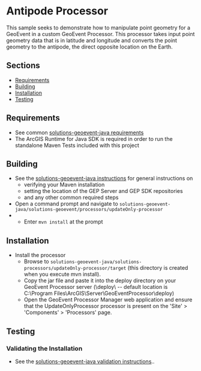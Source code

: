 # Antipode Processor

This sample seeks to demonstrate how to manipulate point geometry for a GeoEvent in a custom GeoEvent Processor.  This processor takes input point geometry data that is in latitude and longitude and converts the point geometry to the antipode, the direct opposite location on the Earth.

## Sections

* [Requirements](#requirements)
* [Building](#building)
* [Installation](#installation)
* [Testing](#testing)

## Requirements

* See common [solutions-geoevent-java requirements](https://github.com/Esri/solutions-geoevent-java/blob/README.md#requirements)
* The ArcGIS Runtime for Java SDK is required in order to run the standalone Maven Tests included with this project

## Building

* See the [solutions-geoevent-java instructions](https://github.com/Esri/solutions-geoevent-java/blob/README.md#instructions) for general instructions on
    * verifying your Maven installation
    * setting the location of the GEP Server and GEP SDK repositories
    * and any other common required steps
 * Open a command prompt and navigate to `solutions-geoevent-java/solutions-geoevent/processors/updateOnly-processor`
 * * Enter `mvn install` at the prompt

## Installation

* Install the processor
    * Browse to `solutions-geoevent-java/solutions-processors/updateOnly-processor/target` (this directory is created when you execute mvn install).
    * Copy the jar file and paste it into the deploy directory on your GeoEvent Processor server (<GEP install location>\deploy\ -- default location is C:\Program Files\ArcGIS\Server\GeoEventProcessor\deploy)
    * Open the GeoEvent Processor Manager web application and ensure that the UpdateOnlyProcessor processor is present on the 'Site' > 'Components' > 'Processors' page.

## Testing

### Validating the Installation

* See the [solutions-geoevent-java validation instructions](https://github.com/Esri/solutions-geoevent-java/blob/master/README.md#validating-install)..
